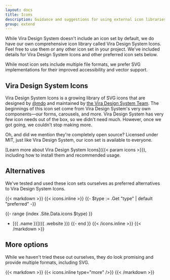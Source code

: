 ```yaml
---
layout: docs
title: Icons
description: Guidance and suggestions for using external icon libraries with Vira Design System.
group: extend
---
```


While Vira Design System doesn't include an icon set by default, we do have our own comprehensive icon library called Vira Design System Icons. Feel free to use them or any other icon set in your project. We've included details for Vira Design System Icons and other preferred icon sets below.

While most icon sets include multiple file formats, we prefer SVG implementations for their improved accessibility and vector support.

## Vira Design System Icons

Vira Design System Icons is a growing library of SVG icons that are designed by [@mdo](https://github.com/mdo) and maintained by [the Vira Design System Team](https://github.com/orgs/twbs/people). The beginnings of this icon set come from Vira Design System's very own components—our forms, carousels, and more. Vira Design System has very few icon needs out of the box, so we didn't need much. However, once we got going, we couldn't stop making more.

Oh, and did we mention they're completely open source? Licensed under MIT, just like Vira Design System, our icon set is available to everyone.

[Learn more about Vira Design System Icons]({{< param icons >}}), including how to install them and recommended usage.

## Alternatives

We've tested and used these icon sets ourselves as preferred alternatives to Vira Design System Icons.

{{< markdown >}}
{{< icons.inline >}}
{{- $type := .Get "type" | default "preferred" -}}

{{- range (index .Site.Data.icons $type) }}
- [{{ .name }}]({{ .website }})
{{- end }}
{{< /icons.inline >}}
{{< /markdown >}}

## More options

While we haven't tried these out ourselves, they do look promising and provide multiple formats, including SVG.

{{< markdown >}}
{{< icons.inline type="more" />}}
{{< /markdown >}}
